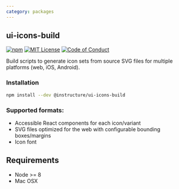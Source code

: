 ```yaml
---
category: packages
---
```


## ui-icons-build

[![npm][npm]][npm-url]
[![MIT License][license-badge]][license]
[![Code of Conduct][coc-badge]][coc]

Build scripts to generate icon sets from source SVG files for multiple platforms (web, iOS, Android).

### Installation

```sh
npm install --dev @instructure/ui-icons-build
```

### Supported formats:

- Accessible React components for each icon/variant
- SVG files optimized for the web with configurable bounding boxes/margins
- Icon font

## Requirements

- Node >= 8
- Mac OSX

[npm]: https://img.shields.io/npm/v/@instructure/ui-icons-build.svg
[npm-url]: https://npmjs.com/package/@instructure/ui-icons-build
[license-badge]: https://img.shields.io/npm/l/instructure-ui.svg?style=flat-square
[license]: https://github.com/instructure/instructure-ui/blob/master/LICENSE
[coc-badge]: https://img.shields.io/badge/code%20of-conduct-ff69b4.svg?style=flat-square
[coc]: https://github.com/instructure/instructure-ui/blob/master/CODE_OF_CONDUCT.md
